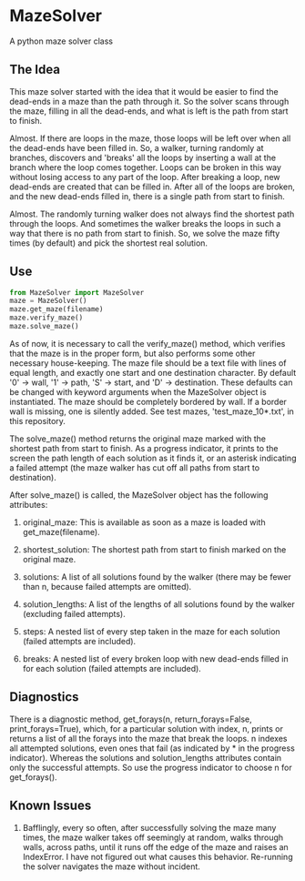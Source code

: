 # MazeSolver
A python maze solver class

## The Idea
This maze solver started with the idea that it would be
easier to find the dead-ends in a maze than the path through
it. So the solver scans through the maze, filling in all
the dead-ends, and what is left is the path from start to
finish.

Almost. If there are loops in the maze, those loops will be
left over when all the dead-ends have been filled in. So, a
walker, turning randomly at branches, discovers and 'breaks'
all the loops by inserting a wall at the branch where the
loop comes together. Loops can be broken in this way without
losing access to any part of the loop. After breaking a
loop, new dead-ends are created that can be filled in. After
all of the loops are broken, and the new dead-ends filled in,
there is a single path from start to finish.

Almost. The randomly turning walker does not always find the
shortest path through the loops. And sometimes the walker
breaks the loops in such a way that there is no path from
start to finish. So, we solve the maze fifty times (by
default) and pick the shortest real solution.

## Use
```python
from MazeSolver import MazeSolver
maze = MazeSolver()
maze.get_maze(filename)
maze.verify_maze()
maze.solve_maze()
```
As of now, it is necessary to call the verify_maze() method, which verifies that
the maze is in the proper form, but also performs some other necessary
house-keeping. The maze file should be a text file with lines of equal length,
and exactly one start and one destination character.  By default '0' -> wall,
'1' -> path, 'S' -> start, and 'D' -> destination. These defaults can be changed
with keyword arguments when the MazeSolver object is instantiated. The maze
should be completely bordered by wall. If a border wall is missing, one is
silently added.  See test mazes, 'test_maze_10\*.txt', in this repository. 

The solve_maze() method returns the original maze marked with the shortest path
from start to finish. As a progress indicator, it prints to the screen the path
length of each solution as it finds it, or an asterisk indicating a failed
attempt (the maze walker has cut off all paths from start to destination). 

After solve_maze() is called, the MazeSolver object has the following attributes:

1. original_maze:  This is available as soon as a maze is loaded with
   get_maze(filename).

2. shortest_solution:  The shortest path from start to finish marked on the
   original maze. 

3. solutions:  A list of all solutions found by the walker (there may be fewer
   than n, because failed attempts are omitted).
                      
4. solution_lengths:  A list of the lengths of all solutions found by the walker
   (excluding failed attempts).

5. steps:  A nested list of every step taken in the maze for each solution
   (failed attempts are included).

6. breaks:  A nested list of every broken loop with new dead-ends filled in for
   each solution (failed attempts are included).

## Diagnostics

There is a diagnostic method, get_forays(n, return_forays=False,
print_forays=True), which, for a particular solution with index, n, prints or
returns a list of all the forays into the maze that break the loops. n indexes
all attempted solutions, even ones that fail (as indicated by \* in the progress
indicator). Whereas the solutions and solution_lengths attributes contain only the
successful attempts. So use the progress indicator to choose n for get_forays().

## Known Issues

1. Bafflingly, every so often, after successfully solving the maze many times,
   the maze walker takes off seemingly at random, walks through walls, across
   paths, until it runs off the edge of the maze and raises an IndexError. I
   have not figured out what causes this behavior. Re-running the solver
   navigates the maze without incident.
